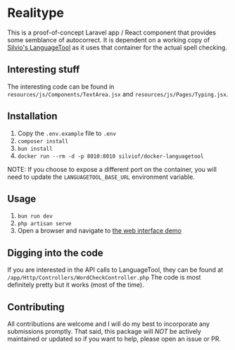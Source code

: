 # Realitype

This is a proof-of-concept Laravel app / React component that provides some
semblance of autocorrect. It is dependent on a working copy of [Silvio's
LanguageTool](https://github.com/silvio/docker-languagetool) as it uses that
container for the actual spell checking.

## Interesting stuff

The interesting code can be found in `resources/js/Components/TextArea.jsx` and
`resources/js/Pages/Typing.jsx`.

## Installation

1. Copy the `.env.example` file to `.env`
2. `composer install`
3. `bun install`
4. `docker run --rm -d -p 8010:8010 silviof/docker-languagetool`

NOTE: If you choose to expose a different port on the container, you will need
to update the `LANGUAGETOOL_BASE_URL` environment variable.

## Usage

1. `bun run dev`
2. `php artisan serve`
3. Open a browser and navigate to [the web interface demo](http://localhost:8000)

## Digging into the code

If you are interested in the API calls to LanguageTool, they can be found at
`/app/Http/Controllers/WordCheckController.php` The code is most definitely
pretty but it works (most of the time).

## Contributing

All contributions are welcome and I will do my best to incorporate any
submissions promptly. That said, this package will _NOT_ be actively maintained
or updated so if you want to help, please open an issue or PR.
